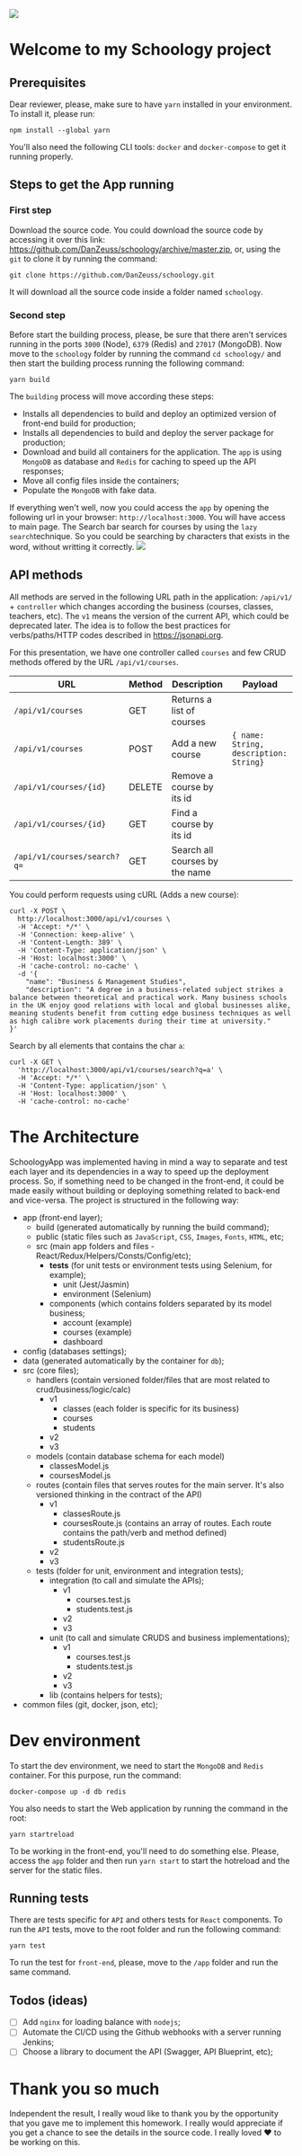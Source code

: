 ![](https://images.squarespace-cdn.com/content/v1/5cb36dc993a63270cfacbc2b/1568407625291-IZ079BSO4AO5K6YIM0PD/ke17ZwdGBToddI8pDm48kC9qu2gvgDc1fHZgGjPXHQ5Zw-zPPgdn4jUwVcJE1ZvWEtT5uBSRWt4vQZAgTJucoTqqXjS3CfNDSuuf31e0tVGsbjzQe8XprMihMEQ9UKdMwALN5jbWCRaeUKHWJatMjmVWdNHs25RwszbEzjDCTQI/Schoology?format=1000w)

# Welcome to my Schoology project

## Prerequisites
Dear reviewer, please, make sure to have `yarn` installed in your environment. To install it, please run:
```
npm install --global yarn
```
You'll also need the following CLI tools: `docker` and `docker-compose` to get it running properly.

## Steps to get the App running
### First step
Download the source code. You could download the source code by accessing it over this link: https://github.com/DanZeuss/schoology/archive/master.zip, or, using the `git` to clone it by running the command:
```
git clone https://github.com/DanZeuss/schoology.git
```
It will download all the source code inside a folder named `schoology`.
### Second step
Before start the building process, please, be sure that there aren't services running in the ports `3000` (Node), `6379` (Redis) and `27017` (MongoDB). Now move to the `schoology` folder by running the command `cd schoology/` and then start the building process running the following command:
```
yarn build
```
The `building` process will move according these steps:
- Installs all dependencies to build and deploy an optimized version of front-end build for production;
- Installs all dependencies to build and deploy the server package for production;
- Download and build all containers for the application. The `app` is using `MongoDB` as database and `Redis` for caching to speed up the API responses;
- Move all config files inside the containers;
- Populate the `MongoDB` with fake data.

If everything wen't well, now you could access the `app` by opening the following url in your browser: `http://localhost:3000`. You will have access to main page. The Search bar search for courses by using the `lazy search`technique. So you could be searching by characters that exists in the word, without writting it correctly.
![](https://i.ibb.co/qswbJjh/Kapture-2019-12-18-at-3-19-48.gif)


## API methods
All methods are served in the following URL path in the application: `/api/v1/` + `controller` which changes according the business (courses, classes, teachers, etc). The `v1` means the version of the current API, which could be deprecated later. The idea is to follow the best practices for verbs/paths/HTTP codes described in https://jsonapi.org.

For this presentation, we have one controller called `courses` and few CRUD methods offered by the URL `/api/v1/courses`.

| URL                   |            Method              | Description                    |Payload                    |
| --------------------- | ------------------------------ | ------------------------------ | --------------------------|
| `/api/v1/courses`     | GET                            | Returns a list of courses      |                           |
| `/api/v1/courses`     | POST                           | Add a new course               |`{ name: String, description: String}`
| `/api/v1/courses/{id}`| DELETE                         | Remove a course by its id      |                           |
| `/api/v1/courses/{id}`| GET                            | Find a course by its id        |                           |
| `/api/v1/courses/search?q=`| GET                       | Search all courses by the name |                           |

You could perform requests using cURL (Adds a new course):
```
curl -X POST \
  http://localhost:3000/api/v1/courses \
  -H 'Accept: */*' \
  -H 'Connection: keep-alive' \
  -H 'Content-Length: 389' \
  -H 'Content-Type: application/json' \
  -H 'Host: localhost:3000' \
  -H 'cache-control: no-cache' \
  -d '{
	"name": "Business & Management Studies",
	"description": "A degree in a business-related subject strikes a balance between theoretical and practical work. Many business schools in the UK enjoy good relations with local and global businesses alike, meaning students benefit from cutting edge business techniques as well as high calibre work placements during their time at university."
}'
```

Search by all elements that contains the char `a`:
```
curl -X GET \
  'http://localhost:3000/api/v1/courses/search?q=a' \
  -H 'Accept: */*' \
  -H 'Content-Type: application/json' \
  -H 'Host: localhost:3000' \
  -H 'cache-control: no-cache'

```

# The Architecture
SchoologyApp was implemented having in mind a way to separate and test each layer and its dependencies in a way to speed up the deployment process. So, if something need to be changed in the front-end, it could be made easily without building or deploying something related to back-end and vice-versa. The project is structured in the following way:

                
+ app (front-end layer);
    + build (generated automatically by running the build command);
    + public (static files such as `JavaScript`, `CSS`, `Images`, `Fonts`, `HTML`, etc;
    + src (main app folders and files - React/Redux/Helpers/Consts/Config/etc);
        + __tests__ (for unit tests or environment tests using Selenium, for example);
            + unit (Jest/Jasmin)
            + environment (Selenium)
        + components (which contains folders separated by its model business;
            + account (example)
            + courses (example)
            + dashboard
+ config (databases settings);
+ data (generated automatically by the container for `db`);
+ src (core files);
    * handlers (contain versioned folder/files that are most related to crud/business/logic/calc)
        + v1
            + classes (each folder is specific for its business)
            + courses	
            + students	
        + v2
        + v3
    * models (contain database schema for each model)
        + classesModel.js
        + coursesModel.js
    * routes (contain files that serves routes for the main server. It's also versioned thinking in the contract of the API)
        + v1
            + classesRoute.js
            + coursesRoute.js (contains an array of routes. Each route contains the path/verb and method defined)
            + studentsRoute.js	
        + v2
        + v3
    * tests (folder for unit, environment and integration tests);
        + integration (to call and simulate the APIs);
            + v1
                + courses.test.js
                + students.test.js
            + v2
            + v3
        + unit (to call and simulate CRUDS and business implementations);
            + v1
                + courses.test.js
                + students.test.js
            + v2
            + v3
        + lib (contains helpers for tests);
+ common files (git, docker, json, etc);

# Dev environment
To start the dev environment, we need to start the `MongoDB` and `Redis` container. For this purpose, run the command:
```
docker-compose up -d db redis
```
You also needs to start the Web application by running the command in the root:
```
yarn startreload
```
To be working in the front-end, you'll need to do something else. Please, access the `app` folder and then run `yarn start` to start the hotreload and the server for the static files.

## Running tests
There are tests specific for `API` and others tests for `React` components.
To run the `API` tests, move to the root folder and run the following command:
```
yarn test
```
To run the test for `front-end`, please, move to the `/app` folder and run the same command.


## Todos (ideas)
- [ ] Add `nginx` for loading balance with `nodejs`;
- [ ] Automate the CI/CD using the Github webhooks with a server running Jenkins;
- [ ] Choose a library to document the API (Swagger, API Blueprint, etc);

# Thank you so much
Independent the result, I really woud like to thank you by the opportunity that you gave me to implement this homework. I really would appreciate if you get a chance to see the details in the source code. I really loved ❤️ to be working on this. 
